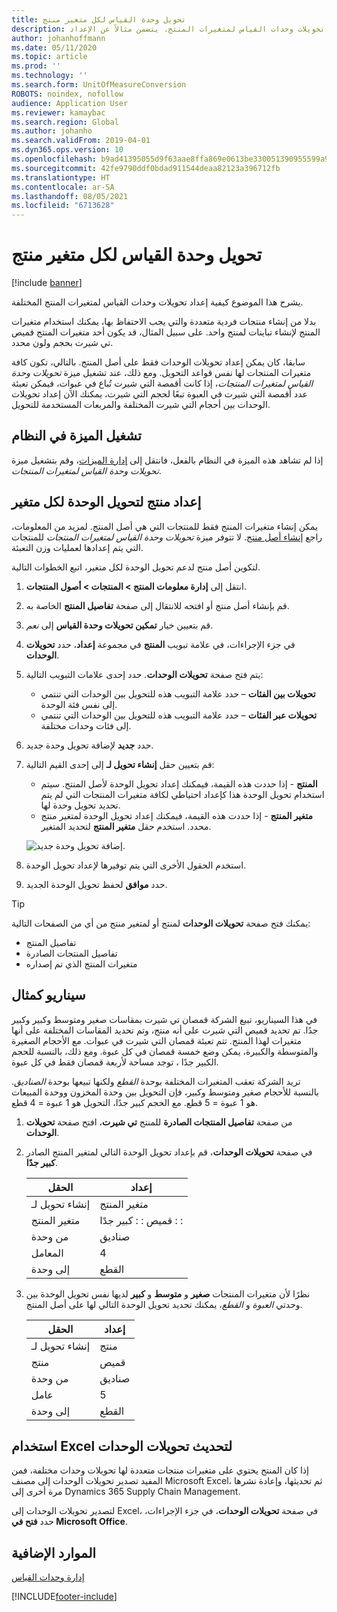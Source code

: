 ```yaml
---
title: تحويل وحدة القياس لكل متغير منتج
description: يشرح هذا الموضوع كيفية إعداد تحويلات وحدات القياس لمتغيرات المنتج. يتضمن مثالاً عن الإعداد.
author: johanhoffmann
ms.date: 05/11/2020
ms.topic: article
ms.prod: ''
ms.technology: ''
ms.search.form: UnitOfMeasureConversion
ROBOTS: noindex, nofollow
audience: Application User
ms.reviewer: kamaybac
ms.search.region: Global
ms.author: johanho
ms.search.validFrom: 2019-04-01
ms.dyn365.ops.version: 10
ms.openlocfilehash: b9ad41395055d9f63aae8ffa869e0613be330051390955599a95a30869a145dc
ms.sourcegitcommit: 42fe9790ddf0bdad911544deaa82123a396712fb
ms.translationtype: HT
ms.contentlocale: ar-SA
ms.lasthandoff: 08/05/2021
ms.locfileid: "6713628"
---
```

# <a name="unit-of-measure-conversion-per-product-variant"></a>تحويل وحدة القياس لكل متغير منتج

[!include [banner](../includes/banner.md)]

يشرح هذا الموضوع كيفية إعداد تحويلات وحدات القياس لمتغيرات المنتج المختلفة.

بدلا من إنشاء منتجات فردية متعددة والتي يجب الاحتفاظ بها، يمكنك استخدام متغيرات المنتج لإنشاء تباينات لمنتج واحد. على سبيل المثال، قد يكون أحد متغيرات المنتج قميص تي شيرت بحجم ولون محدد.

سابقا، كان يمكن إعداد تحويلات الوحدات فقط على أصل المنتج. بالتالي، تكون كافة متغيرات المنتجات لها نفس قواعد التحويل. ومع ذلك، عند تشغيل ميزة *تحويلات وحدة القياس لمتغيرات المنتجات*، إذا كانت أقمصة التي شيرت تُباع في عبوات، فيمكن تعبئة عدد أقمصة التي شيرت في العبوة تبعًا لحجم التي شيرت، يمكنك الآن إعداد تحويلات الوحدات بين أحجام التي شيرت المختلفة والمربعات المستخدمة للتحويل.

## <a name="turn-on-the-feature-in-your-system"></a>تشغيل الميزة في النظام

إذا لم تشاهد هذه الميزة في النظام بالفعل، فانتقل إلى [إدارة الميزات](../../fin-ops-core/fin-ops/get-started/feature-management/feature-management-overview.md)، وقم بتشغيل ميزة *تحويلات وحدة القياس لمتغيرات المنتجات*.

## <a name="set-up-a-product-for-unit-conversion-per-variant"></a>إعداد منتج لتحويل الوحدة لكل متغير

يمكن إنشاء متغيرات المنتج فقط للمنتجات التي هي أصل المنتج. لمزيد من المعلومات، راجع [إنشاء أصل منتج](tasks/create-product-master.md). لا تتوفر ميزة *تحويلات وحدة القياس لمتغيرات المنتجات* للمنتجات التي يتم إعدادها لعمليات وزن التعبئة.

لتكوين أصل منتج لدعم تحويل الوحدة لكل متغير، اتبع الخطوات التالية.

1. ‏‫انتقل إلى **إدارة معلومات المنتج‬ \> المنتجات \> أصول المنتجات‬‬**.
1. قم بإنشاء أصل منتج أو افتحه للانتقال إلى صفحة **تفاصيل المنتج** الخاصة به.
1. قم بتعيين خيار **تمكين تحويلات وحدة القياس** إلى *نعم*.
1. في جزء الإجراءات، في علامة تبويب **المنتج** في مجموعة **إعداد‬**، حدد **تحويلات الوحدات**.
1. يتم فتح صفحة **تحويلات الوحدات**. حدد إحدى علامات التبويب التالية:

    - **تحويلات بين الفئات** – حدد علامة التبويب هذه للتحويل بين الوحدات التي تنتمي إلى نفس فئة الوحدة.
    - **تحويلات عبر الفئات** – حدد علامة التبويب هذه للتحويل بين الوحدات التي تنتمي إلى فئات وحدات مختلفة.

1. حدد **جديد** لإضافة تحويل وحدة جديد.
1. قم بتعيين حقل **إنشاء تحويل لـ** إلى إحدى القيم التالية:

    - **المنتج** - إذا حددت هذه القيمة، فيمكنك إعداد تحويل الوحدة لأصل المنتج. سيتم استخدام تحويل الوحدة هذا كإعداد احتياطي لكافة متغيرات المنتجات التي لم يتم تحديد تحويل وحدة لها.
    - **متغير المنتج** - إذا حددت هذه القيمة، فيمكنك إعداد تحويل الوحدة لمتغير منتج محدد. استخدم حقل **متغير المنتج** لتحديد المتغير.

    ![إضافة تحويل وحدة جديد.](media/uom-new-conversion.png "إضافة تحويل وحدة جديد")

1. استخدم الحقول الأخرى التي يتم توفيرها لإعداد تحويل الوحدة.
1. حدد **موافق** لحفظ تحويل الوحدة الجديد.

> [!TIP]
> يمكنك فتح صفحة **تحويلات الوحدات** لمنتج أو لمتغير منتج من أي من الصفحات التالية:
> 
> - تفاصيل المنتج
> - تفاصيل المنتجات الصادرة
> - متغيرات المنتج الذي تم إصداره

## <a name="example-scenario"></a>سيناريو كمثال

في هذا السيناريو، تبيع الشركة قمصان تي شيرت بمقاسات صغير ومتوسط وكبير وكبير جدًا. تم تحديد قميص التي شيرت على أنه منتج، وتم تحديد المقاسات المختلفة على أنها متغيرات لهذا المنتج. تتم تعبئة قمصان التي شيرت في عبوات. مع الأحجام الصغيرة والمتوسطة والكبيرة، يمكن وضع خمسة قمصان في كل عبوة. ومع ذلك، بالنسبة للحجم الكبير جدًا ، توجد مساحة لأربعة قمصان فقط في كل عبوة.

تريد الشركة تعقب المتغيرات المختلفة بوحدة *القطع* ولكنها تبيعها بوحدة *الصناديق*. بالنسبة للأحجام صغير ومتوسط وكبير، فإن التحويل بين وحدة المخزون ووحدة المبيعات هو 1 عبوة = 5 قطع. مع الحجم كبير جدًا، التحويل هو 1 عبوة = 4 قطع.

1. من صفحة **تفاصيل المنتجات الصادرة** للمنتج **تي شيرت**، افتح صفحة **تحويلات الوحدات**.
1. في صفحة **تحويلات الوحدات**، قم بإعداد تحويل الوحدة التالي لمتغير المنتج الصادر **كبير جدًا**.

    | الحقل                 | إعداد                 |
    |-----------------------|-------------------------|
    | إنشاء تحويل لـ | متغير المنتج         |
    | متغير المنتج       | قميص : : كبير جدًا : : |
    | من وحدة             | صناديق                   |
    | المعامل                | 4                       |
    | إلى وحدة               | القطع                  |

1. نظرًا لأن متغيرات المنتجات **صغير** و **متوسط** و **كبير** لديها نفس تحويل الوحدة بين وحدتي *العبوة* و *القطع*، يمكنك تحديد تحويل الوحدة التالي لها على أصل المنتج.

    | الحقل                 | إعداد |
    |-----------------------|---------|
    | إنشاء تحويل لـ | منتج |
    | منتج               | قميص |
    | من وحدة             | صناديق   |
    | عامل                | 5       |
    | إلى وحدة               | القطع  |

## <a name="using-excel-to-update-the-unit-conversions"></a>استخدام Excel لتحديث تحويلات الوحدات

إذا كان المنتج يحتوي على متغيرات منتجات متعددة لها تحويلات وحدات مختلفة، فمن المفيد تصدير تحويلات الوحدات إلى مصنف Microsoft Excel، ثم تحديثها، وإعادة نشرها مرة أخرى إلى Dynamics 365 Supply Chain Management.

لتصدير تحويلات الوحدات إلى Excel، في صفحة **تحويلات الوحدات**، في جزء الإجراءات، حدد **فتح في Microsoft Office**.

## <a name="additional-resources"></a>الموارد الإضافية

[إدارة وحدات القياس](tasks/manage-unit-measure.md)


[!INCLUDE[footer-include](../../includes/footer-banner.md)]